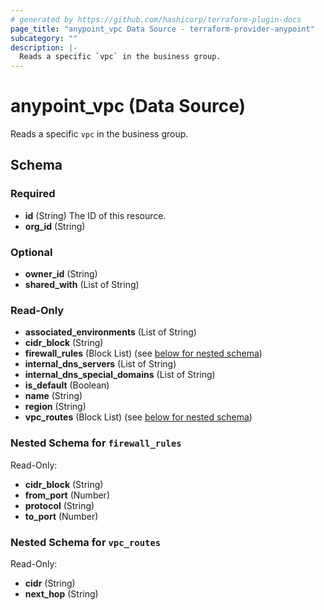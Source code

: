 ```yaml
---
# generated by https://github.com/hashicorp/terraform-plugin-docs
page_title: "anypoint_vpc Data Source - terraform-provider-anypoint"
subcategory: ""
description: |-
  Reads a specific `vpc` in the business group.
---
```


# anypoint_vpc (Data Source)

Reads a specific `vpc` in the business group.



<!-- schema generated by tfplugindocs -->
## Schema

### Required

- **id** (String) The ID of this resource.
- **org_id** (String)

### Optional

- **owner_id** (String)
- **shared_with** (List of String)

### Read-Only

- **associated_environments** (List of String)
- **cidr_block** (String)
- **firewall_rules** (Block List) (see [below for nested schema](#nestedblock--firewall_rules))
- **internal_dns_servers** (List of String)
- **internal_dns_special_domains** (List of String)
- **is_default** (Boolean)
- **name** (String)
- **region** (String)
- **vpc_routes** (Block List) (see [below for nested schema](#nestedblock--vpc_routes))

<a id="nestedblock--firewall_rules"></a>
### Nested Schema for `firewall_rules`

Read-Only:

- **cidr_block** (String)
- **from_port** (Number)
- **protocol** (String)
- **to_port** (Number)


<a id="nestedblock--vpc_routes"></a>
### Nested Schema for `vpc_routes`

Read-Only:

- **cidr** (String)
- **next_hop** (String)


